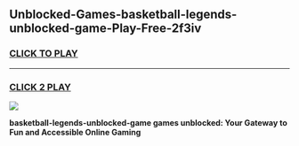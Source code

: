 
## Unblocked-Games-basketball-legends-unblocked-game-Play-Free-2f3iv
<h3>
<a href="https://premium76.site?title=basketball-legends-unblocked-game&ref=23A">CLICK TO PLAY</a></h3>
<hr>

<h3>
<a href="https://premium76.site?title=basketball-legends-unblocked-game&ref=23A">CLICK 2 PLAY</a>
  
</h3>

<a href="https://premium76.site?title=basketball-legends-unblocked-game&ref=23A"><img src="https://clearcache.store/games.png"></a>


**basketball-legends-unblocked-game games unblocked: Your Gateway to Fun and Accessible Online Gaming**
